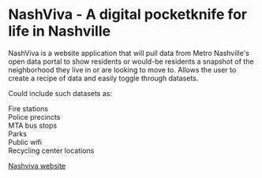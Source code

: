 NashViva - A digital pocketknife for life in Nashville
========

NashViva is a website application that will pull data from Metro Nashville's open data portal to show residents or would-be residents a snapshot of the neighborhood they live in or are looking to move to. Allows the user to create a recipe of data and easily toggle through datasets. <br>

Could include such datasets as: <br>

Fire stations <br>
Police precincts <br>
MTA bus stops <br>
Parks <br>
Public wifi <br>
Recycling center locations <br>

[Nashviva website](http://nashviva.codefornashville.org)
